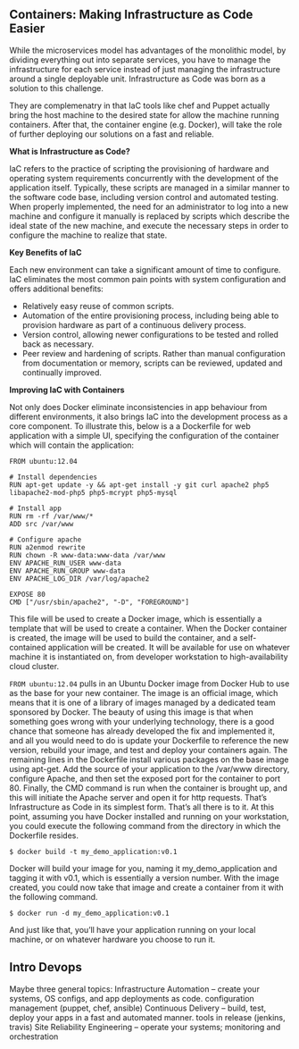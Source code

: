 
Containers: Making Infrastructure as Code Easier
------------------------------------------------
While the microservices model has advantages of the monolithic model, by dividing everything out into separate services,
you have to manage the infrastructure for each service instead of just managing the infrastructure around a single
deployable unit. Infrastructure as Code was born as a solution to this challenge.

They are complemenatry in that IaC tools like chef and Puppet actually bring the host machine to the desired state for allow
the machine running containers.  After that, the container engine (e.g. Docker), will take the role of further
deploying our solutions on a fast and reliable.

**What is Infrastructure as Code?**

IaC refers to the practice of scripting the provisioning of hardware and operating system requirements concurrently
with the development of the application itself. Typically, these scripts are managed in a similar manner to the software
code base, including version control and automated testing. When properly implemented, the need for an administrator to
log into a new machine and configure it manually is replaced by scripts which describe the ideal state of the new machine,
and execute the necessary steps in order to configure the machine to realize that state.

**Key Benefits of IaC**

Each new environment can take a significant amount of time to configure. IaC eliminates the most common pain points with system configuration
and offers additional benefits:

- Relatively easy reuse of common scripts.
- Automation of the entire provisioning process, including being able to provision hardware as part of a continuous delivery process.
- Version control, allowing newer configurations to be tested and rolled back as necessary.
- Peer review and hardening of scripts. Rather than manual configuration from documentation or memory, scripts can be reviewed, updated and continually improved.

**Improving IaC with Containers**

Not only does Docker eliminate inconsistencies in app behaviour from different environments,
it also brings IaC into the development process as a core component. To illustrate this, below is a a Dockerfile for web application with a simple UI, specifying the configuration
of the container which will contain the application:

    FROM ubuntu:12.04

    # Install dependencies
    RUN apt-get update -y && apt-get install -y git curl apache2 php5 libapache2-mod-php5 php5-mcrypt php5-mysql

    # Install app
    RUN rm -rf /var/www/*
    ADD src /var/www

    # Configure apache
    RUN a2enmod rewrite
    RUN chown -R www-data:www-data /var/www
    ENV APACHE_RUN_USER www-data
    ENV APACHE_RUN_GROUP www-data
    ENV APACHE_LOG_DIR /var/log/apache2

    EXPOSE 80
    CMD ["/usr/sbin/apache2", "-D", "FOREGROUND"]

This file will be used to create a Docker image, which is essentially a template that will be used to create a container.
When the Docker container is created, the image will be used to build the container, and a self-contained application will
be created. It will be available for use on whatever machine it is instantiated on, from developer workstation to
high-availability cloud cluster.

`FROM ubuntu:12.04` pulls in an Ubuntu Docker image from Docker Hub to use as the base for your new container.
The image is an official image, which means that it is one of a library of images managed by a dedicated team sponsored by
Docker. The beauty of using this image is that when something goes wrong with your underlying technology, there is a good chance
that someone has already developed the fix and implemented it, and all you would need to do is update your Dockerfile to
reference the new version, rebuild your image, and test and deploy your containers again. The remaining lines in the
Dockerfile install various packages on the base image using apt-get. Add the source of your application to the
/var/www directory, configure Apache, and then set the exposed port for the container to port 80. Finally, the
CMD command is run when the container is brought up, and this will initiate the Apache server and open it for http
requests. That’s Infrastructure as Code in its simplest form. That’s all there is to it. At this point, assuming you
have Docker installed and running on your workstation, you could execute the following command from the directory in
which the Dockerfile resides.

    $ docker build -t my_demo_application:v0.1

Docker will build your image for you, naming it my_demo_application and tagging it with v0.1, which is essentially a version
number. With the image created, you could now take that image and create a container from it with the following command.

    $ docker run -d my_demo_application:v0.1

And just like that, you’ll have your application running on your local machine, or on whatever hardware you choose to run it.




Intro Devops
------------
Maybe three general topics:
Infrastructure Automation – create your systems, OS configs, and app deployments as code. configuration management
(puppet, chef, ansible) Continuous Delivery – build, test, deploy your apps in a fast and automated manner. tools in release (jenkins, travis)
Site Reliability Engineering – operate your systems; monitoring and orchestration


